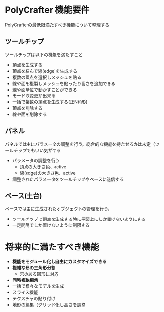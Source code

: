 # PolyCrafter 機能要件

PolyCrafterの最低限満たすべき機能について整理する  
  
## ツールチップ
ツールチップは以下の機能を満たすこと
- 頂点を生成する
- 頂点を結んで線(edge)を生成する
- 複数の頂点を選択しメッシュを貼る
- 線や面を複製しメッシュを貼ったり高さを追加できる
- 線や面単位で動かすことができる
- モードの変更が出来る
- 一括で複数の頂点を生成する(正N角形)
- 頂点を削除する
- 線や面を削除する


## パネル
パネルでは主にパラメータの調整を行う。総合的な機能を持たせるかは未定（ツールチップでもいい気がする
- パラメータの調整を行う
  - 頂点の大きさ色、active
  - 線(edge)の大きさ色、active
- 調整されたパラメータをツールチップやベースに送信する

## ベース(土台)
ベースでは主に生成されたオブジェクトの管理を行う。
- ツールチップで頂点を生成する時に平面上にしか置けないようにする
- 一定間隔でしか置けないように制限する

# 将来的に満たすべき機能
- **機能をモジュール化し自由にカスタマイズできる**
- **複雑な形の三角形分割**
  - 穴のある図形に対応
- **同時複数編集**
- 一括で様々なモデルを生成
- スライス機能
- テクスチャの貼り付け
- 地形の編集（グリッド化し高さを調整